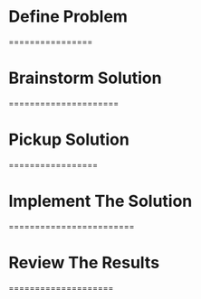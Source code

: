 # Define Problem
================
    
# Brainstorm Solution
=====================

# Pickup Solution
=================

# Implement The Solution
========================

# Review The Results
====================